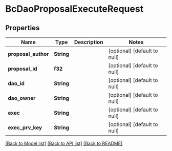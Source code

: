 # BcDaoProposalExecuteRequest

## Properties
Name | Type | Description | Notes
------------ | ------------- | ------------- | -------------
**proposal_author** | **String** |  | [optional] [default to null]
**proposal_id** | **f32** |  | [optional] [default to null]
**dao_id** | **String** |  | [optional] [default to null]
**dao_owner** | **String** |  | [optional] [default to null]
**exec** | **String** |  | [optional] [default to null]
**exec_prv_key** | **String** |  | [optional] [default to null]

[[Back to Model list]](../README.md#documentation-for-models) [[Back to API list]](../README.md#documentation-for-api-endpoints) [[Back to README]](../README.md)


